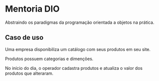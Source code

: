 # Mentoria DIO
Abstraindo os paradigmas da programação orientada a objetos na prática.
## Caso de uso
Uma empresa disponibiliza um catálogo com seus produtos em seu site.

Produtos possuem categorias e dimenções.

No início do dia, o operador cadastra produtos e atualiza o valor dos produtos que alteraram.

